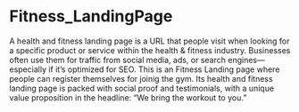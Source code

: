 # Fitness_LandingPage
A health and fitness landing page is a URL that people visit when looking for a specific product or service within the health &amp; fitness industry. 
Businesses often use them for traffic from social media, ads, or search engines—especially if it’s optimized for SEO.
This is an Fitness Landing page where people can register themselves for joinig the gym.
Its health and fitness landing page is packed with social proof and testimonials, with a unique value proposition in the headline: “We bring the workout to you.”
